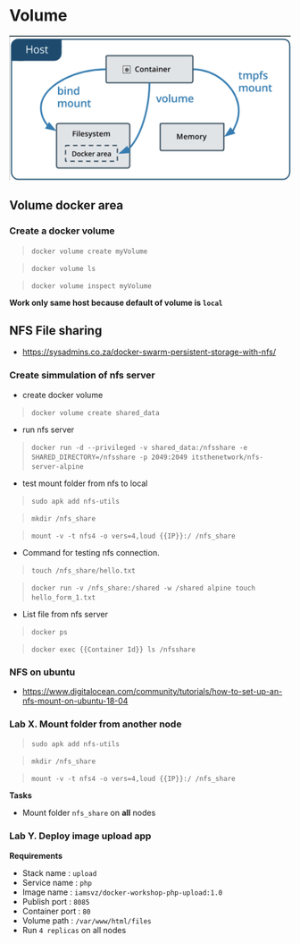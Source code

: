 # Volume

![](assets/docker-volume.png)

## Volume docker area

### Create a docker volume

> `docker volume create myVolume`

> `docker volume ls`

> `docker volume inspect myVolume`

**Work only same host because default of volume is `local`**

## NFS File sharing

- https://sysadmins.co.za/docker-swarm-persistent-storage-with-nfs/

### Create simmulation of nfs server

- create docker volume

> `docker volume create shared_data`

- run nfs server

>  `docker run -d --privileged -v shared_data:/nfsshare -e SHARED_DIRECTORY=/nfsshare -p 2049:2049 itsthenetwork/nfs-server-alpine`

- test mount folder from nfs to local

> `sudo apk add nfs-utils`

> `mkdir /nfs_share`

> `mount -v -t nfs4 -o vers=4,loud {{IP}}:/ /nfs_share`

- Command for testing nfs connection.

> `touch /nfs_share/hello.txt`

> `docker run -v /nfs_share:/shared -w /shared alpine touch hello_form_1.txt`

- List file from nfs server

> `docker ps`

> `docker exec {{Container Id}} ls /nfsshare`

### NFS on ubuntu

- https://www.digitalocean.com/community/tutorials/how-to-set-up-an-nfs-mount-on-ubuntu-18-04

### Lab X. Mount folder from another node

> `sudo apk add nfs-utils`

> `mkdir /nfs_share`

> `mount -v -t nfs4 -o vers=4,loud {{IP}}:/ /nfs_share`

**Tasks**
- Mount folder `nfs_share` on **all** nodes

### Lab Y. Deploy image upload app

**Requirements**
- Stack name : `upload`
- Service name : `php`
- Image name : `iamsvz/docker-workshop-php-upload:1.0`
- Publish port : `8085`
- Container port : `80`
- Volume path : `/var/www/html/files`
- Run `4 replicas` on all nodes
